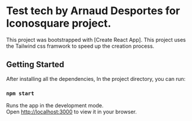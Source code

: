 # Test tech by Arnaud Desportes for Iconosquare project.

This project was bootstrapped with [Create React App].
This project uses the Tailwind css framwork to speed up the creation process.

## Getting Started

After installing all the dependencies, In the project directory, you can run:

### `npm start`

Runs the app in the development mode.\
Open [http://localhost:3000](http://localhost:3000) to view it in your browser.
